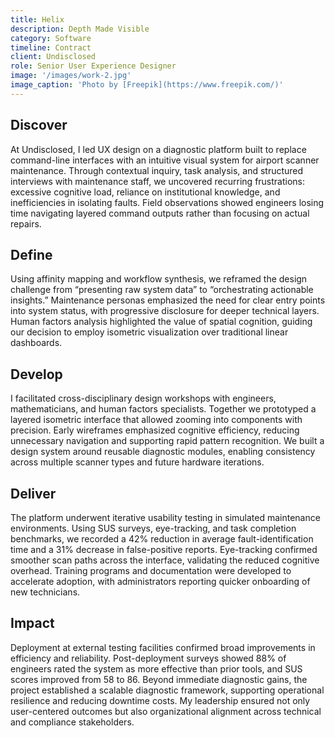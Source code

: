 ```yaml
---
title: Helix
description: Depth Made Visible
category: Software
timeline: Contract
client: Undisclosed
role: Senior User Experience Designer
image: '/images/work-2.jpg'
image_caption: 'Photo by [Freepik](https://www.freepik.com/)'
---
```


## Discover  
At Undisclosed, I led UX design on a diagnostic platform built to replace command-line interfaces with an intuitive visual system for airport scanner maintenance. Through contextual inquiry, task analysis, and structured interviews with maintenance staff, we uncovered recurring frustrations: excessive cognitive load, reliance on institutional knowledge, and inefficiencies in isolating faults. Field observations showed engineers losing time navigating layered command outputs rather than focusing on actual repairs.
<!-- Insert image: contextual research notes -->

## Define  
Using affinity mapping and workflow synthesis, we reframed the design challenge from “presenting raw system data” to “orchestrating actionable insights.” Maintenance personas emphasized the need for clear entry points into system status, with progressive disclosure for deeper technical layers. Human factors analysis highlighted the value of spatial cognition, guiding our decision to employ isometric visualization over traditional linear dashboards.
<!-- Insert image: persona or workflow map -->

## Develop  
I facilitated cross-disciplinary design workshops with engineers, mathematicians, and human factors specialists. Together we prototyped a layered isometric interface that allowed zooming into components with precision. Early wireframes emphasized cognitive efficiency, reducing unnecessary navigation and supporting rapid pattern recognition. We built a design system around reusable diagnostic modules, enabling consistency across multiple scanner types and future hardware iterations.
<!-- Insert image: wireframe of isometric cutaway -->

## Deliver  
The platform underwent iterative usability testing in simulated maintenance environments. Using SUS surveys, eye-tracking, and task completion benchmarks, we recorded a 42% reduction in average fault-identification time and a 31% decrease in false-positive reports. Eye-tracking confirmed smoother scan paths across the interface, validating the reduced cognitive overhead. Training programs and documentation were developed to accelerate adoption, with administrators reporting quicker onboarding of new technicians.
<!-- Insert image: usability testing session or heatmap -->

## Impact  
Deployment at external testing facilities confirmed broad improvements in efficiency and reliability. Post-deployment surveys showed 88% of engineers rated the system as more effective than prior tools, and SUS scores improved from 58 to 86. Beyond immediate diagnostic gains, the project established a scalable diagnostic framework, supporting operational resilience and reducing downtime costs. My leadership ensured not only user-centered outcomes but also organizational alignment across technical and compliance stakeholders.
<!-- Insert image: final diagnostic UI mockup -->